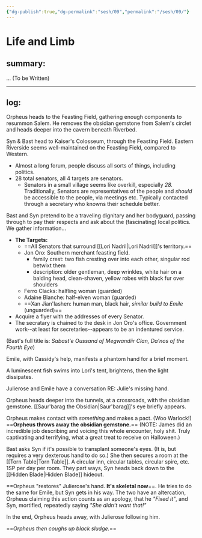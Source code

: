 ```yaml
---
{"dg-publish":true,"dg-permalink":"sesh/09","permalink":"/sesh/09/"}
---
```


# Life and Limb
## summary:
... (To be Written)

---

## log:
Orpheus heads to the Feasting Field, gathering enough components to resummon Salem. He removes the obsidian gemstone from Salem's circlet and heads deeper into the cavern beneath Riverbed.

Syn & Bast head to Kaiser's Colosseum, through the Feasting Field. Eastern Riverside seems well-maintained on the Feasting Field, compared to Western.
- Almost a long forum, people discuss all sorts of things, including politics.
- 28 total senators, all 4 targets are senators.
	- Senators in a small village seems like overkill, especially *28.* Traditionally, Senators are representatives of the people and *should* be accessible to the people, via meetings etc. Typically contacted through a secretary who knowns their schedule better.

Bast and Syn pretend to be a traveling dignitary and her bodyguard, passing through to pay their respects and ask about the (fascinating) local politics. We gather information...
- **The Targets:**
	- ==All Senators that surround [[Lori Nadril\|Lori Nadril]]'s territory.==
	- Jon Oro: Southern merchant feasting field.
		- family crest: two fish cresting over into each other, singular rod betwixt them
		- description: older gentleman, deep wrinkles, white hair on a balding head, clean-shaven, yellow robes with black fur over shoulders
	- Ferro Clacks: halfling woman (guarded)
	- Adaine Blanche: half-elven woman (guarded)
	- ==Xan Jian'lashen: human man, black hair, *similar build to Emile* (unguarded)==
- Acquire a flyer with the addresses of every Senator.
- The secratary is chained to the desk in Jon Oro's office. Government work--at least for secretaries--appears to be an indentured service.

(Bast's full title is: *Sabast'e Oussand of Megwandiir Clan, Da'nos of the Fourth Eye*)

Emile, with Cassidy's help, manifests a phantom hand for a brief moment.

A luminescent fish swims into Lori's tent, brightens, then the light dissipates.

Julierose and Emile have a conversation RE: Julie's missing hand.

Orpheus heads deeper into the tunnels, at a crossroads, with the obsidian gemstone. [[Saur'barag the Obsidian\|Saur'barag]]'s eye briefly appears.

Orpheus makes contact with *something* and makes a pact. (Woo Warlock!) ==**Orpheus throws away the obsidian gemstone.**== (NOTE: James did an incredible job describing and voicing this whole encounter, holy shit. Truly captivating and terrifying, what a great treat to receive on Halloween.)

Bast asks Syn if it's possible to transplant someone's eyes. (It is, but requires a very dexterous hand to do so.) She then secures a room at the [[Torn Table\|Torn Table]]. A circular inn, circular tables, circular spire, etc. 1SP per day per room. They part ways, Syn heads back down to the [[Hidden Blade\|Hidden Blade]] hideout.

==Orpheus "restores" Julierose's hand. **It's skeletal now**==. He tries to do the same for Emile, but Syn gets in his way. The two have an altercation, Orpheus claiming this action counts as an apology, that he *"Fixed it"*, and Syn, mortified, repeatedly saying *"She didn't want that!"* 

In the end, Orpheus heads away, with Julierose following him. 

==*Orpheus then coughs up black sludge.*==